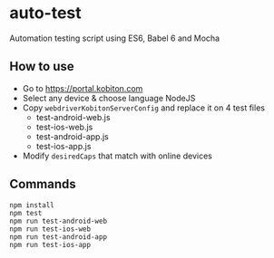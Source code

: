 # auto-test
Automation testing script using ES6, Babel 6 and Mocha

## How to use
+ Go to https://portal.kobiton.com
+ Select any device & choose language NodeJS
+ Copy `webdriverKobitonServerConfig` and replace it on 4 test files
  + test-android-web.js
  + test-ios-web.js
  + test-android-app.js
  + test-ios-app.js
+ Modify `desiredCaps` that match with online devices


## Commands
```
npm install
npm test
npm run test-android-web
npm run test-ios-web
npm run test-android-app
npm run test-ios-app
```
